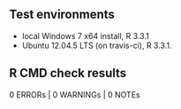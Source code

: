 
## Test environments

* local Windows 7 x64 install, R 3.3.1
* Ubuntu 12.04.5 LTS (on travis-ci), R 3.3.1.

## R CMD check results

0 ERRORs | 0 WARNINGs | 0 NOTEs
